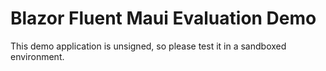 Blazor Fluent Maui Evaluation Demo
===

This demo application is unsigned, so please test it in a sandboxed environment.
